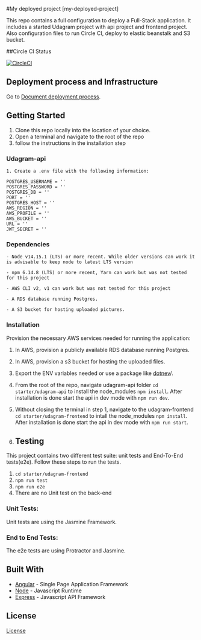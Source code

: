 #My deployed project [my-deployed-project]

This repo contains a full configuration to deploy a Full-Stack application. It includes a started Udagram project with api project and frontend project. Also configuration files to run Circle CI, deploy to elastic beanstalk and S3 bucket.


##Circle CI Status

[![CircleCI](https://circleci.com/gh/monica-valverde-jimenez/my-deployed-project/tree/master.svg?style=svg)](https://circleci.com/gh/monica-valverde-jimenez/my-deployed-project/tree/master)


## Deployment process and Infrastructure

Go to [Document deployment process](/docs/Process.md).

## Getting Started

1. Clone this repo locally into the location of your choice.
2. Open a terminal and navigate to the root of the repo
3. follow the instructions in the installation step

### Udagram-api
    1. Create a .env file with the following information:

```
POSTGRES_USERNAME = ''
POSTGRES_PASSWORD = ''
POSTGRES_DB = ''
PORT = ''
POSTGRES_HOST = ''
AWS_REGION = ''
AWS_PROFILE = ''
AWS_BUCKET = ''
URL = ''
JWT_SECRET = ''

```

### Dependencies

```
- Node v14.15.1 (LTS) or more recent. While older versions can work it is advisable to keep node to latest LTS version

- npm 6.14.8 (LTS) or more recent, Yarn can work but was not tested for this project

- AWS CLI v2, v1 can work but was not tested for this project

- A RDS database running Postgres.

- A S3 bucket for hosting uploaded pictures.

```

### Installation

Provision the necessary AWS services needed for running the application:

1. In AWS, provision a publicly available RDS database running Postgres. <Place holder for link to classroom article>
2. In AWS, provision a s3 bucket for hosting the uploaded files. <Place holder for tlink to classroom article>
3. Export the ENV variables needed or use a package like [dotnev](https://www.npmjs.com/package/dotenv)/.
4. From the root of the repo, navigate udagram-api folder `cd starter/udagram-api` to install the node_modules `npm install`. After installation is done start the api in dev mode with `npm run dev`.
5. Without closing the terminal in step 1, navigate to the udagram-frontend `cd starter/udagram-frontend` to intall the node_modules `npm install`. After installation is done start the api in dev mode with `npm run start`.

6. ## Testing

This project contains two different test suite: unit tests and End-To-End tests(e2e). Follow these steps to run the tests.

1. `cd starter/udagram-frontend`
2. `npm run test`
3. `npm run e2e`
4. There are no Unit test on the back-end

### Unit Tests:

Unit tests are using the Jasmine Framework.

### End to End Tests:

The e2e tests are using Protractor and Jasmine.

## Built With

- [Angular](https://angular.io/) - Single Page Application Framework
- [Node](https://nodejs.org) - Javascript Runtime
- [Express](https://expressjs.com/) - Javascript API Framework

## License

[License](LICENSE.txt)
